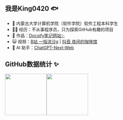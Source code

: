 ## 我是King0420 🐟

- 🐧 内蒙古大学计算机学院（软件学院）软件工程本科学生
- 👨‍💻 经历：不从事程序员，只为探索GitHub有趣的项目
- 🏡 作品：<a href="https://github.com/liyupi/code-nav" target="_blank">Docsify笔记网站✨</a>
- 😺 视频：<a href="https://space.bilibili.com/485391621" target="_blank">B站 一指流沙q</a> | [抖音 夜间的咖啡馆](https://v.douyin.com/iJ5ysCfk/)
- 🤖 AI 助手：<a target="_blank" href="https://chatgpt.qiaohao.xyz/">ChatGPT-Next-Web</a>


## GitHub数据统计 ✨

<img align="center" height="137px" src="https://github-readme-stats.vercel.app/api?username=King0420&show_icons=true&include_all_commits=true&line_height=21&bg_color=0,EC6C6C,FFD479,FFFC79,73FA79&theme=graywhite&locale=cn" /><img align="center" height="137px" src="https://github-readme-stats.vercel.app/api/top-langs/?username=King0420&hide_title=true&hide_border=true&layout=compact&bg_color=0,73FA79,73FDFF,D783FF&theme=graywhite&locale=cn" />


